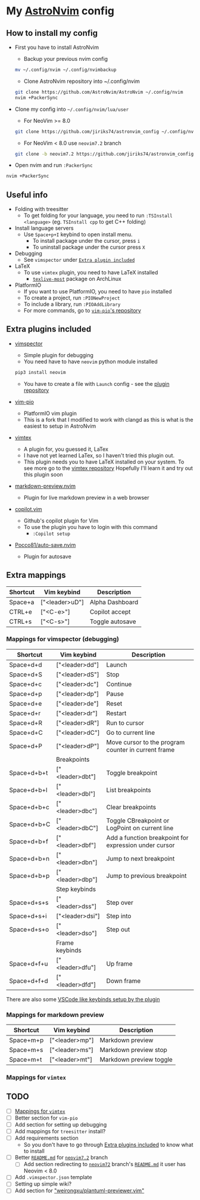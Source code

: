 # My [AstroNvim](https://github.com/AstroNvim/AstroNvim) config

## How to install my config

- First you have to install AstroNvim
  - Backup your previous nvim config

  ```bash
  mv ~/.config/nvim ~/.config/nvimbackup
  ```

  - Clone AstroNvim repository into ~/.config/nvim

  ```bash
  git clone https://github.com/AstroNvim/AstroNvim ~/.config/nvim
  nvim +PackerSync
  ```

- Clone my config into `~/.config/nvim/lua/user`
  - For NeoVim >= 8.0

  ```bash
  git clone https://github.com/jiriks74/astronvim_config ~/.config/nvim/lua/user
  ```

  - For NeoVim < 8.0 use `neovim7.2` branch

  ```bash
  git clone -b neovim7.2 https://github.com/jiriks74/astronvim_config ~/.config/nvim/lua/user
  ```

- Open nvim and run `:PackerSync`

```bash
nvim +PackerSync
```

## Useful info

- Folding with treesitter
  - To get folding for your language, you need to run
  `:TSInstall <language>` (eg. `TSInstall cpp` to get C++ folding)
- Install language servers
  - Use `Space+p+I` keybind to open install menu.
    - To install package under the cursor, press `i`
    - To uninstall package under the cursor press `X`
- Debugging
  - See `vimspector` under [`Extra plugin included`](#extra-plugins-included)
- LaTeX
  - To use `vimtex` plugin, you need to have LaTeX installed
    - [`texlive-most`](https://wiki.archlinux.org/title/TeX_Live#Installation) package on ArchLinux
- PlatformIO
  - If you want to use PlatformIO, you need to have `pio` installed
  - To create a project, run `:PIONewProject`
  - To include a library, run `:PIOAddLibrary`
  - For more commands, go to [`vim-pio`'s repository](https://github.com/jiriks74/vim-pio)

## Extra plugins included

- [vimspector](https://github.com/puremourning/vimspector)
  - Simple plugin for debugging
  - You need have to have `neovim` python module installed

  ```bash
  pip3 install neovim
  ```

  - You have to create a file with `Launch` config - see the [plugin repository](https://github.com/puremourning/vimspector)
- [vim-pio](https://github.com/jiriks74/vim-pio)
  - PlatformIO vim plugin
  - This is a fork that I modified to work with clangd as this is what is the
  easiest to setup in AstroNvim
- [vimtex](https://github.com/lervag/vimtex)
  - A plugin for, you guessed it, LaTex
  - I have not yet learned LaTex, so I haven't tried this plugin out.
  - This plugin needs you to have LaTeX installed on your system. To see more go to the [vimtex repository](https://github.com/lervag/vimtex)
  Hopefully I'll learn it and try out this plugin soon
- [markdown-preview.nvim](https://github.com/iamcco/markdown-preview.nvim)
  - Plugin for live markdown preview in a web browser
- [copilot.vim](https://github.com/github/copilot.vim)
  - Github's copilot plugin for Vim
  - To use the plugin you have to login with this command
    - `:Copilot setup`
- [Pocco81/auto-save.nvim](https://github.com/Pocco81/auto-save.nvim)
  - Plugin for autosave

## Extra mappings

| Shortcut |   Vim keybind    |    Description    |
|----------|------------------|-------------------|
| Space+a  | ["\<leader\>uD"] | Alpha Dashboard   |
| CTRL+e   | ["\<C-e\>"]      | Copilot accept    |
| CTRL+s   | ["\<C-s\>"]      | Toggle autosave   |

### Mappings for vimspector (debugging)

|   Shortcut  |    Vim keybind    |     Description    |
|-------------|-------------------|--------------------|
|  Space+d+d  | ["\<leader\>dd"]  | Launch             |
|  Space+d+S  | ["\<leader\>dS"]  | Stop               |
|  Space+d+c  | ["\<leader\>dc"]  | Continue           |
|  Space+d+p  | ["\<leader\>dp"]  | Pause              |
|  Space+d+e  | ["\<leader\>de"]  | Reset              |
|  Space+d+r  | ["\<leader\>dr"]  | Restart            |
|  Space+d+R  | ["\<leader\>dR"]  | Run to cursor      |
|  Space+d+C  | ["\<leader\>dC"]  | Go to current line |
|  Space+d+P  | ["\<leader\>dP"]  | Move cursor to the program counter in current frame |
|             | Breakpoints       |                    |
| Space+d+b+t | ["\<leader\>dbt"] | Toggle breakpoint  |
| Space+d+b+l | ["\<leader\>dbl"] | List breakpoints   |
| Space+d+b+c | ["\<leader\>dbc"] | Clear breakpoints  |
| Space+d+b+C | ["\<leader\>dbC"] | Toggle CBreakpoint or LogPoint on current line |
| Space+d+b+f | ["\<leader\>dbf"] | Add a function breakpoint for expression under cursor |
| Space+d+b+n | ["\<leader\>dbn"] | Jump to next breakpoint |
| Space+d+b+p | ["\<leader\>dbp"] | Jump to previous breakpoint |
|             | Step keybinds     |                    |
| Space+d+s+s | ["\<leader\>dss"] | Step over          |
| Space+d+s+i | ["\<leader\>dsi"] | Step into          |
| Space+d+s+o | ["\<leader\>dso"] | Step out           |
|             | Frame keybinds    |                    |
| Space+d+f+u | ["\<leader\>dfu"] | Up frame           |
| Space+d+f+d | ["\<leader\>dfd"] | Down frame         |

There are also some [VSCode like keybinds setup by the plugin](https://github.com/puremourning/vimspector#visual-studio--vscode)

### Mappings for markdown preview

| Shortcut  |   Vim keybind    |       Description       |
|-----------|------------------|-------------------------|
| Space+m+p | ["\<leader\>mp"] | Markdown preview        |
| Space+m+s | ["\<leader\>ms"] | Markdown preview stop   |
| Space+m+t | ["\<leader\>mt"] | Markdown preview toggle |

### Mappings for `vimtex`

## TODO

- [ ] [Mappings for `vimtex`](#mappings-for-vimtex)
- [ ] Better section for `vim-pio`
- [ ] Add section for setting up debugging
- [ ] Add mappings for `treesitter` install?
- [ ] Add requirements section
  - So you don't have to go through [Extra plugins included](#extra-plugins-included) to know what to install
- [ ] Better [`README.md`](https://github.com/jiriks74/astronvim_config/blob/neovim7.2/README.md)
  for [`neovim7.2`](https://github.com/jiriks74/astronvim_config/tree/neovim7.2) branch
  - [ ] Add section redirecting to [`neovim72`](https://github.com/jiriks74/astronvim_config/tree/neovim7.2)
  branch's [`README.md`](https://github.com/jiriks74/astronvim_config/blob/neovim7.2/README.md) it user has Neovim < 8.0
- [ ] Add `.vimspector.json` template
- [ ] Setting up simple wiki?
- [ ] Add section for ["weirongxu/plantuml-previewer.vim"](https://github.com/weirongxu/plantuml-previewer.vim)
